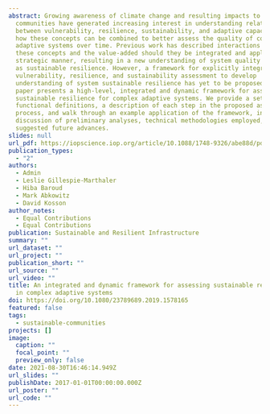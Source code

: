 ```yaml
---
abstract: Growing awareness of climate change and resulting impacts to
  communities have generated increasing interest in understanding relationships
  between vulnerability, resilience, sustainability, and adaptive capacity, and
  how these concepts can be combined to better assess the quality of complex
  adaptive systems over time. Previous work has described interactions between
  these concepts and the value-added should they be integrated and applied in a
  strategic manner, resulting in a new understanding of system quality defined
  as sustainable resilience. However, a framework for explicitly integrating
  vulnerability, resilience, and sustainability assessment to develop
  understanding of system sustainable resilience has yet to be proposed. This
  paper presents a high-level, integrated and dynamic framework for assessing
  sustainable resilience for complex adaptive systems. We provide a set of
  functional definitions, a description of each step in the proposed assessment
  process, and walk through an example application of the framework, including a
  discussion of preliminary analyses, technical methodologies employed, and
  suggested future advances.
slides: null
url_pdf: https://iopscience.iop.org/article/10.1088/1748-9326/abe88d/pdf
publication_types:
  - "2"
authors:
  - Admin
  - Leslie Gillespie-Marthaler
  - Hiba Baroud
  - Mark Abkowitz
  - David Kosson
author_notes:
  - Equal Contributions
  - Equal Contributions
publication: Sustainable and Resilient Infrastructure
summary: ""
url_dataset: ""
url_project: ""
publication_short: ""
url_source: ""
url_video: ""
title: An integrated and dynamic framework for assessing sustainable resilience
  in complex adaptive systems
doi: https://doi.org/10.1080/23789689.2019.1578165
featured: false
tags:
  - sustainable-communities
projects: []
image:
  caption: ""
  focal_point: ""
  preview_only: false
date: 2021-08-30T16:46:14.949Z
url_slides: ""
publishDate: 2017-01-01T00:00:00.000Z
url_poster: ""
url_code: ""
---
```

